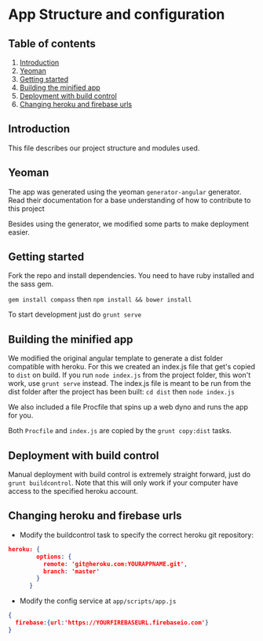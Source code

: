 # App Structure and configuration

## Table of contents

1. [Introduction](#introduction)
1. [Yeoman](#yeoman)
1. [Getting started](#getting-started)
1. [Building the minified app](#building-the-minified-app)
1. [Deployment with build control](#deployment-with-build-control)
1. [Changing heroku and firebase urls](#changing-heroku-and-firebase-urls)

## Introduction
This file describes our project structure and modules used.

## Yeoman
The app was generated using the yeoman ``generator-angular`` generator. Read their documentation for a base understanding of how to contribute to this project

Besides using the generator, we modified some parts to make deployment easier.

## Getting started
Fork the repo and install dependencies. You need to have ruby installed and the sass gem.

`gem install compass` then `npm install && bower install`

To start development just do `grunt serve`

## Building the minified app

We modified the original angular template to generate a dist folder compatible with heroku. For this we created an index.js file that get's copied to `dist` on build. If you run `node index.js` from the project folder, this won't work, use `grunt serve` instead. The index.js file is meant to be run from the dist folder after the project has been built:
`cd dist` then `node index.js`

We also included a file Procfile that spins up a web dyno and runs the app for you.

Both `Procfile` and `index.js` are copied by the `grunt copy:dist` tasks.

## Deployment with build control

Manual deployment with build control is extremely straight forward, just do `grunt buildcontrol`.
Note that this will only work if your computer have access to the specified heroku account.

## Changing heroku and firebase urls

- Modify the buildcontrol task to specify the correct heroku git repository:

```json
heroku: {
        options: {
          remote: 'git@heroku.com:YOURAPPNAME.git',
          branch: 'master'
        }
      }
```

- Modify the config service at `app/scripts/app.js`

```json
{
  firebase:{url:'https://YOURFIREBASEURL.firebaseio.com'}
}
```